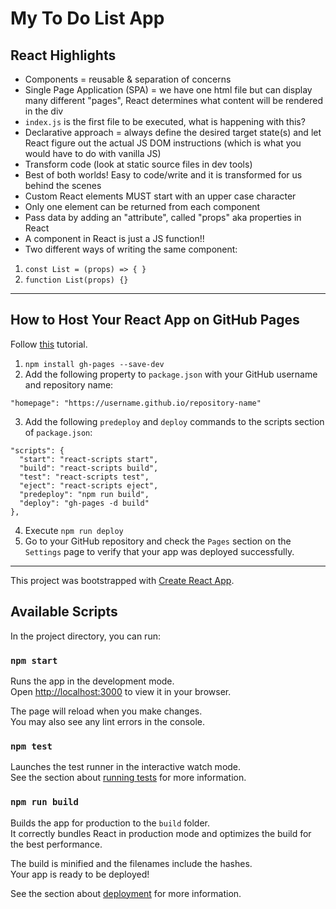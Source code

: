 # My To Do List App

## React Highlights
- Components = reusable & separation of concerns
- Single Page Application (SPA) = we have one html file but can display many different "pages", React determines what content will be rendered in the div
- `index.js` is the first file to be executed, what is happening with this?
- Declarative approach = always define the desired target state(s) and let React figure out the actual JS DOM instructions (which is what you would have to do with vanilla JS)
- Transform code (look at static source files in dev tools)
- Best of both worlds! Easy to code/write and it is transformed for us behind the scenes
- Custom React elements MUST start with an upper case character
- Only one element can be returned from each component
- Pass data by adding an "attribute", called "props" aka properties in React
- A component in React is just a JS function!!
- Two different ways of writing the same component:

1. `const List = (props) => { }`
2. `function List(props) {}`

---

## How to Host Your React App on GitHub Pages

Follow [this](https://betterprogramming.pub/how-to-host-your-react-app-on-github-pages-for-free-919ad201a4cb#:~:text=When%20you've%20successfully%20deployed,is%20hosted%20on%20GitHub%20Pages.) tutorial.

1. `npm install gh-pages --save-dev`
2. Add the following property to `package.json` with your GitHub username and repository name:
```
"homepage": "https://username.github.io/repository-name"
```
3. Add the following `predeploy` and `deploy` commands to the scripts section of `package.json`:
```
"scripts": {
  "start": "react-scripts start",
  "build": "react-scripts build",
  "test": "react-scripts test",
  "eject": "react-scripts eject",
  "predeploy": "npm run build",
  "deploy": "gh-pages -d build"
},
```
4. Execute `npm run deploy`
5. Go to your GitHub repository and check the `Pages` section on the `Settings` page to verify that your app was deployed successfully. 

---

This project was bootstrapped with [Create React App](https://github.com/facebook/create-react-app).

## Available Scripts

In the project directory, you can run:

### `npm start`

Runs the app in the development mode.\
Open [http://localhost:3000](http://localhost:3000) to view it in your browser.

The page will reload when you make changes.\
You may also see any lint errors in the console.

### `npm test`

Launches the test runner in the interactive watch mode.\
See the section about [running tests](https://facebook.github.io/create-react-app/docs/running-tests) for more information.

### `npm run build`

Builds the app for production to the `build` folder.\
It correctly bundles React in production mode and optimizes the build for the best performance.

The build is minified and the filenames include the hashes.\
Your app is ready to be deployed!

See the section about [deployment](https://facebook.github.io/create-react-app/docs/deployment) for more information.

